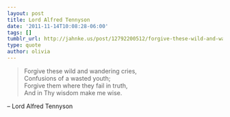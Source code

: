 ```yaml
---
layout: post
title: Lord Alfred Tennyson
date: '2011-11-14T10:08:28-06:00'
tags: []
tumblr_url: http://jahnke.us/post/12792200512/forgive-these-wild-and-wandering-cries
type: quote
author: olivia
---
```


> Forgive these wild and wandering cries,<br/>
> Confusions of a wasted youth;<br/>
> Forgive them where they fail in truth,<br/>
> And in Thy wisdom make me wise.

– Lord Alfred Tennyson
